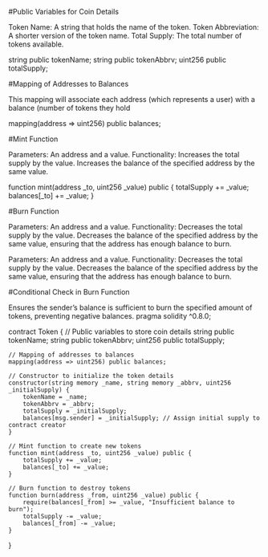 #Public Variables for Coin Details

Token Name: A string that holds the name of the token.
Token Abbreviation: A shorter version of the token name.
Total Supply: The total number of tokens available.

string public tokenName;
string public tokenAbbrv;
uint256 public totalSupply;

#Mapping of Addresses to Balances

This mapping will associate each address (which represents a user) with a balance (number of tokens they hold

mapping(address => uint256) public balances;

#Mint Function

Parameters: An address and a value.
Functionality:
Increases the total supply by the value.
Increases the balance of the specified address by the same value.

function mint(address _to, uint256 _value) public {
    totalSupply += _value;
    balances[_to] += _value;
}

#Burn Function

Parameters: An address and a value.
Functionality:
Decreases the total supply by the value.
Decreases the balance of the specified address by the same value, ensuring that the address has enough balance to burn.


Parameters: An address and a value.
Functionality:
Decreases the total supply by the value.
Decreases the balance of the specified address by the same value, ensuring that the address has enough balance to burn.

#Conditional Check in Burn Function

Ensures the sender’s balance is sufficient to burn the specified amount of tokens, preventing negative balances.
pragma solidity ^0.8.0;

contract Token {
    // Public variables to store coin details
    string public tokenName;
    string public tokenAbbrv;
    uint256 public totalSupply;

    // Mapping of addresses to balances
    mapping(address => uint256) public balances;

    // Constructor to initialize the token details
    constructor(string memory _name, string memory _abbrv, uint256 _initialSupply) {
        tokenName = _name;
        tokenAbbrv = _abbrv;
        totalSupply = _initialSupply;
        balances[msg.sender] = _initialSupply; // Assign initial supply to contract creator
    }

    // Mint function to create new tokens
    function mint(address _to, uint256 _value) public {
        totalSupply += _value;
        balances[_to] += _value;
    }

    // Burn function to destroy tokens
    function burn(address _from, uint256 _value) public {
        require(balances[_from] >= _value, "Insufficient balance to burn");
        totalSupply -= _value;
        balances[_from] -= _value;
    }
}
